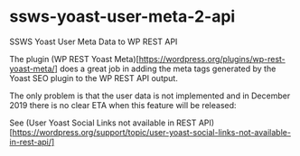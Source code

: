 # ssws-yoast-user-meta-2-api
SSWS Yoast User Meta Data to WP REST API

The plugin (WP REST Yoast Meta)[https://wordpress.org/plugins/wp-rest-yoast-meta/] does a great job in adding the meta tags generated by the Yoast SEO plugin to the WP REST API output.

The only problem is that the user data is not implemented and in December 2019 there is no clear ETA when this feature will be released:

See (User Yoast Social Links not available in REST API)[https://wordpress.org/support/topic/user-yoast-social-links-not-available-in-rest-api/]